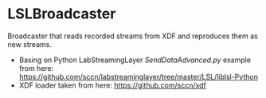 # LSLBroadcaster

Broadcaster that reads recorded streams from XDF and reproduces them as new streams.

- Basing on Python LabStreamingLayer _SendDataAdvanced.py_ example from here: https://github.com/sccn/labstreaminglayer/tree/master/LSL/liblsl-Python
- XDF loader taken from here: https://github.com/sccn/xdf
